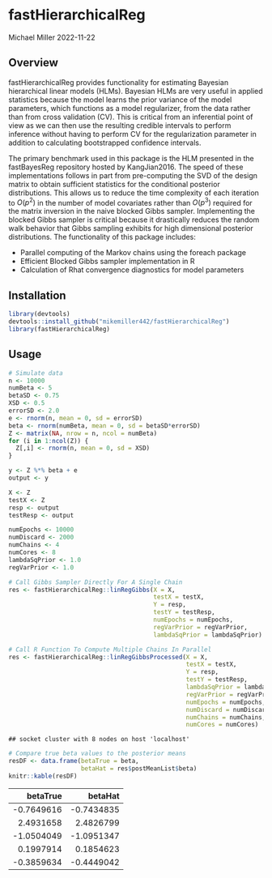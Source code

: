 fastHierarchicalReg
================
Michael Miller
2022-11-22

## Overview

fastHierarchicalReg provides functionality for estimating Bayesian
hierarchical linear models (HLMs). Bayesian HLMs are very useful in
applied statistics because the model learns the prior variance of the
model parameters, which functions as a model regularizer, from the data
rather than from cross validation (CV). This is critical from an
inferential point of view as we can then use the resulting credible
intervals to perform inference without having to perform CV for the
regularization parameter in addition to calculating bootstrapped
confidence intervals.

The primary benchmark used in this package is the HLM presented in the
fastBayesReg repository hosted by KangJian2016. The speed of these
implementations follows in part from pre-computing the SVD of the design
matrix to obtain sufficient statistics for the conditional posterior
distributions. This allows us to reduce the time complexity of each
iteration to $O(p^2)$ in the number of model covariates rather than
$O(p^3)$ required for the matrix inversion in the naive blocked Gibbs
sampler. Implementing the blocked Gibbs sampler is critical because it
drastically reduces the random walk behavior that Gibbs sampling
exhibits for high dimensional posterior distributions. The functionality
of this package includes:

- Parallel computing of the Markov chains using the foreach package
- Efficient Blocked Gibbs sampler implementation in R
- Calculation of Rhat convergence diagnostics for model parameters

## Installation

``` r
library(devtools)
devtools::install_github("mikemiller442/fastHierarchicalReg")
library(fastHierarchicalReg)
```

## Usage

``` r
# Simulate data
n <- 10000
numBeta <- 5
betaSD <- 0.75
XSD <- 0.5
errorSD <- 2.0
e <- rnorm(n, mean = 0, sd = errorSD)
beta <- rnorm(numBeta, mean = 0, sd = betaSD*errorSD)
Z <- matrix(NA, nrow = n, ncol = numBeta)
for (i in 1:ncol(Z)) {
  Z[,i] <- rnorm(n, mean = 0, sd = XSD)
}

y <- Z %*% beta + e
output <- y

X <- Z
testX <- Z
resp <- output
testResp <- output

numEpochs <- 10000
numDiscard <- 2000
numChains <- 4
numCores <- 8
lambdaSqPrior <- 1.0
regVarPrior <- 1.0

# Call Gibbs Sampler Directly For A Single Chain
res <- fastHierarchicalReg::linRegGibbs(X = X,
                                        testX = testX,
                                        Y = resp,
                                        testY = testResp,
                                        numEpochs = numEpochs,
                                        regVarPrior = regVarPrior,
                                        lambdaSqPrior = lambdaSqPrior)

# Call R Function To Compute Multiple Chains In Parallel
res <- fastHierarchicalReg::linRegGibbsProcessed(X = X,
                                                 testX = testX,
                                                 Y = resp,
                                                 testY = testResp,
                                                 lambdaSqPrior = lambdaSqPrior,
                                                 regVarPrior = regVarPrior,
                                                 numEpochs = numEpochs,
                                                 numDiscard = numDiscard,
                                                 numChains = numChains,
                                                 numCores = numCores)
```

    ## socket cluster with 8 nodes on host 'localhost'

``` r
# Compare true beta values to the posterior means
resDF <- data.frame(betaTrue = beta,
                    betaHat = res$postMeanList$beta)
knitr::kable(resDF)
```

|   betaTrue |    betaHat |
|-----------:|-----------:|
| -0.7649616 | -0.7434835 |
|  2.4931658 |  2.4826799 |
| -1.0504049 | -1.0951347 |
|  0.1997914 |  0.1854623 |
| -0.3859634 | -0.4449042 |

